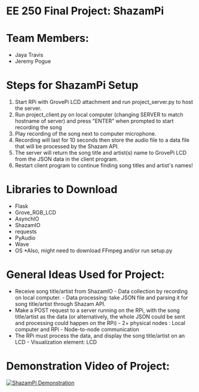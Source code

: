 # EE 250 Final Project: ShazamPi

# Team Members:
* Jaya Travis 
* Jeremy Pogue 

# Steps for ShazamPi Setup

1. Start RPi with GrovePi LCD attachment and run project_server.py to host the server.
2. Run project_client.py on local computer (changing SERVER to match hostname of server) and press "ENTER" when prompted to start recording the song 
3. Play recording of the song next to computer microphone.
4. Recording will last for 10 seconds then store the audio file to a data file that will be processed by the Shazam API.
5. The server will return the song title and artist(s) name to GrovePi LCD from the JSON data in the client program.
6. Restart client program to continue finding song titles and artist's names!

# Libraries to Download

- Flask
- Grove_RGB_LCD
- AsynchIO
- ShazamIO
- requests
- PyAudio
- Wave
- OS
*Also, might need to download FFmpeg and/or run setup.py

# General Ideas Used for Project: 
* Receive song title/artist from ShazamIO
        - Data collection by recording on local computer.
        - Data processing: take JSON file and parsing it for song title/artist through Shazam API.
 * Make a POST request to a server running on the RPi, with the song title/artist as the data (or alternatively, the whole JSON could be sent and processing could happen on the RPi)
        - 2+ physical nodes : Local computer and RPi
        - Node-to-node communication
* The RPi must process the data, and display the song title/artist on an LCD
        - Visualization element: LCD


# Demonstration Video of Project:

[![ShazamPi Demonstration](https://www.shazam.com/resources/6d5bc923785ad71cf6206e7c624a1d77f98274e2/shazambrand.jpg)](https://youtu.be/vz6OsyjE_4E)

